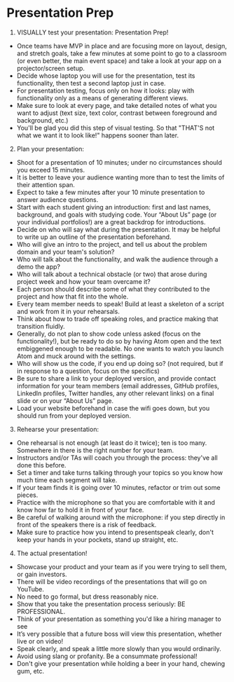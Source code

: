 # Presentation Prep

1. VISUALLY test your presentation:
Presentation Prep!
* Once teams have MVP in place and are focusing more on layout, design, and stretch goals, take a few minutes at some point to go to a classroom (or even better, the main event space) and take a look at your app on a projector/screen setup.
* Decide whose laptop you will use for the presentation, test its functionality, then test a second laptop just in case.
* For presentation testing, focus only on how it looks: play with functionality only as a means of generating different views.
* Make sure to look at every page, and take detailed notes of what you want to adjust (text size, text color, contrast between
foreground and background, etc.)
* You'll be glad you did this step of visual testing. So that "THAT'S not what we want it to look like!" happens sooner than later.
2. Plan your presentation:
* Shoot for a presentation of 10 minutes; under no circumstances should you exceed 15 minutes.
* It is better to leave your audience wanting more than to test the limits of their attention span.
* Expect to take a few minutes after your 10 minute presentation to answer audience questions.
* Start with each student giving an introduction: first and last names, background, and goals with studying code. Your “About Us”
page (or your individual portfolios!) are a great backdrop for introductions.
* Decide on who will say what during the presentation. It may be helpful to write up an outline of the presentation beforehand.
* Who will give an intro to the project, and tell us about the problem domain and your team's solution?
* Who will talk about the functionality, and walk the audience through a demo the app?
* Who will talk about a technical obstacle (or two) that arose during project week and how your team overcame it?
* Each person should describe some of what they contributed to the project and how that fit into the whole.
* Every team member needs to speak! Build at least a skeleton of a script and work from it in your rehearsals.
* Think about how to trade off speaking roles, and practice making that transition fluidly.
* Generally, do not plan to show code unless asked (focus on the functionality!), but be ready to do so by having Atom open and
the text embiggened enough to be readable. No one wants to watch you launch Atom and muck around with the settings.
* Who will show us the code, if you end up doing so? (not required, but if in response to a question, focus on the specifics)
* Be sure to share a link to your deployed version, and provide contact information for your team members (email addresses,
GitHub profiles, LinkedIn profiles, Twitter handles, any other relevant links) on a final slide or on your “About Us” page.
* Load your website beforehand in case the wifi goes down, but you should run from your deployed version.
3. Rehearse your presentation:

* One rehearsal is not enough (at least do it twice); ten is too many. Somewhere in there is the right number for your team.
* Instructors and/or TAs will coach you through the process: they've all done this before.
* Set a timer and take turns talking through your topics so you know how much time each segment will take.
* If your team finds it is going over 10 minutes, refactor or trim out some pieces.
* Practice with the microphone so that you are comfortable with it and know how far to hold it in front of your face.
* Be careful of walking around with the microphone: if you step directly in front of the speakers there is a risk of feedback.
* Make sure to practice how you intend to present­­speak clearly, don't keep your hands in your pockets, stand up straight, etc.
4. The actual presentation!
* Showcase your product and your team as if you were trying to sell them, or gain investors.
* There will be video recordings of the presentations that will go on YouTube.
* No need to go formal, but dress reasonably nice.
* Show that you take the presentation process seriously: BE PROFESSIONAL.
* Think of your presentation as something you'd like a hiring manager to see
* It’s very possible that a future boss will view this presentation, whether live or on video!
* Speak clearly, and speak a little more slowly than you would ordinarily.
* Avoid using slang or profanity. Be a consummate professional!
* Don't give your presentation while holding a beer in your hand, chewing gum, etc.

